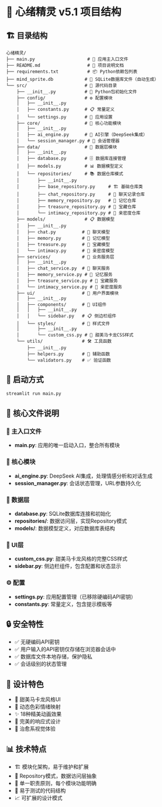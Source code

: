 # 📁 心绪精灵 v5.1 项目结构

## 🏗️ 目录结构

```
心绪精灵/
├── main.py                    # 🚀 应用主入口文件
├── README.md                  # 📖 项目说明文档
├── requirements.txt           # 📦 Python依赖包列表
├── mind_sprite.db            # 💾 SQLite数据库文件（自动生成）
└── src/                      # 📂 源代码目录
    ├── __init__.py           # 🐍 Python包初始化文件
    ├── config/               # ⚙️ 配置模块
    │   ├── __init__.py
    │   ├── constants.py      # 📋 常量定义
    │   └── settings.py       # 🔧 应用设置
    ├── core/                 # 🧠 核心功能模块
    │   ├── __init__.py
    │   ├── ai_engine.py      # 🤖 AI引擎（DeepSeek集成）
    │   └── session_manager.py # 📝 会话管理器
    ├── data/                 # 💾 数据层模块
    │   ├── __init__.py
    │   ├── database.py       # 🗄️ 数据库连接管理
    │   ├── models.py         # 📊 数据模型定义
    │   └── repositories/     # 📚 数据仓库模式
    │       ├── __init__.py
    │       ├── base_repository.py     # 🏗️ 基础仓库类
    │       ├── chat_repository.py     # 💬 聊天记录仓库
    │       ├── memory_repository.py   # 🧠 记忆仓库
    │       ├── treasure_repository.py # 🎁 宝藏仓库
    │       └── intimacy_repository.py # 💖 亲密度仓库
    ├── models/               # 📋 数据模型
    │   ├── __init__.py
    │   ├── chat.py          # 💬 聊天模型
    │   ├── memory.py        # 🧠 记忆模型
    │   ├── treasure.py      # 🎁 宝藏模型
    │   └── intimacy.py      # 💖 亲密度模型
    ├── services/            # 🔧 业务服务层
    │   ├── __init__.py
    │   ├── chat_service.py  # 💬 聊天服务
    │   ├── memory_service.py # 🧠 记忆服务
    │   ├── treasure_service.py # 🎁 宝藏服务
    │   └── intimacy_service.py # 💖 亲密度服务
    ├── ui/                  # 🎨 用户界面模块
    │   ├── __init__.py
    │   ├── components/      # 🧩 UI组件
    │   │   ├── __init__.py
    │   │   └── sidebar.py   # 📋 侧边栏组件
    │   └── styles/          # 🎨 样式文件
    │       ├── __init__.py
    │       └── custom_css.py # 🍰 甜美马卡龙CSS样式
    └── utils/               # 🛠️ 工具函数
        ├── __init__.py
        ├── helpers.py       # 🔧 辅助函数
        └── validators.py    # ✅ 验证函数
```

## 🚀 启动方式

```bash
streamlit run main.py
```

## 📝 核心文件说明

### 🎯 主入口文件
- **main.py**: 应用的唯一启动入口，整合所有模块

### 🧠 核心模块
- **ai_engine.py**: DeepSeek AI集成，处理情感分析和对话生成
- **session_manager.py**: 会话状态管理，URL参数持久化

### 💾 数据层
- **database.py**: SQLite数据库连接和初始化
- **repositories/**: 数据访问层，实现Repository模式
- **models/**: 数据模型定义，对应数据库表结构

### 🎨 UI层
- **custom_css.py**: 甜美马卡龙风格的完整CSS样式
- **sidebar.py**: 侧边栏组件，包含配置和状态显示

### ⚙️ 配置
- **settings.py**: 应用配置管理（已移除硬编码API密钥）
- **constants.py**: 常量定义，包含提示模板等

## 🔒 安全特性

- ✅ 无硬编码API密钥
- ✅ 用户输入的API密钥仅存储在浏览器会话中
- ✅ 数据库文件本地存储，保护隐私
- ✅ 会话级别的状态管理

## 🎨 设计特色

- 🍰 甜美马卡龙风格UI
- 🌈 动态色彩情绪映射
- ✨ 18种精美动画效果
- 📱 完美的响应式设计
- 💖 治愈系视觉体验

## 📊 技术特点

- 🏗️ 模块化架构，易于维护和扩展
- 🔄 Repository模式，数据访问层抽象
- 🎯 单一职责原则，每个模块功能明确
- 🧪 易于测试的代码结构
- 📈 可扩展的设计模式
